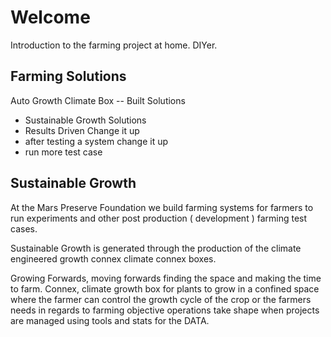 # Welcome

Introduction to the farming project at home. DIYer.

## Farming Solutions

Auto Growth Climate Box -- Built Solutions

- Sustainable Growth Solutions
- Results Driven Change it up
- after testing a system change it up
- run more test case


## Sustainable Growth

At the Mars Preserve Foundation we build farming systems for farmers to run experiments 
and other post production ( development ) farming test cases.

Sustainable Growth is generated through the production of the climate engineered growth connex
climate connex boxes.

Growing Forwards, moving forwards finding the space and making the time to farm.
Connex, climate growth box for plants to grow in a confined space where the farmer
can control the growth cycle of the crop or the farmers needs in regards to farming objective
operations take shape when projects are managed using tools and stats for the DATA. 





